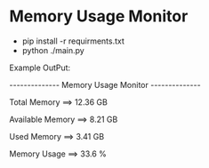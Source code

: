 # Memory Usage Monitor 

- pip install -r requirments.txt
- python ./main.py


Example OutPut:



-------------- Memory Usage Monitor --------------

Total Memory     ==> 12.36 GB

Available Memory ==> 8.21 GB

Used Memory      ==> 3.41 GB

Memory Usage     ==> 33.6 %
